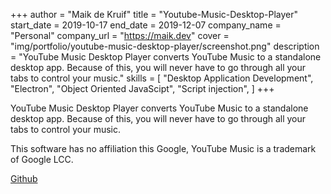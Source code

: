 +++
author = "Maik de Kruif"
title = "Youtube-Music-Desktop-Player"
start_date = 2019-10-17
end_date = 2019-12-07
company_name = "Personal"
company_url = "https://maik.dev"
cover = "img/portfolio/youtube-music-desktop-player/screenshot.png"
description = "YouTube Music Desktop Player converts YouTube Music to a standalone desktop app. Because of this, you will never have to go through all your tabs to control your music."
skills = [
    "Desktop Application Development",
    "Electron",
    "Object Oriented JavaScipt",
    "Script injection",
]
+++

YouTube Music Desktop Player converts YouTube Music to a standalone desktop app. Because of this, you will never have to go through all your tabs to control your music.

This software has no affiliation this Google, YouTube Music is a trademark of Google LCC.

[Github](https://github.com/maikka39/Youtube-Music-Desktop-Player)
